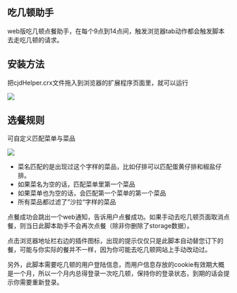 ## 吃几顿助手

web版吃几顿点餐助手，在每个9点到14点间，触发浏览器tab动作都会触发脚本去走吃几顿的请求。

## 安装方法

把cjdHelper.crx文件拖入到浏览器的扩展程序页面里，就可以运行

![](http://img.souche.com/20161108/png/f3bbfab5bb13955fe9b7a28457acb966.png)

## 选餐规则

可自定义匹配菜单与菜品

![](http://img.souche.com/20161108/png/f835b5c2716a57b12bc83aba76f0750c.png)

* 菜名匹配的是出现过这个字样的菜品，比如仔排可以匹配蛋黄仔排和椒盐仔排。
* 如果菜名为空的话，匹配菜单里第一个菜品
* 如果菜单也为空的话，会匹配第一个菜单的第一个菜品
* 所有菜品都过滤了”沙拉“字样的菜品

点餐成功会跳出一个web通知，告诉用户点餐成功。如果手动去吃几顿页面取消点餐，则当日此脚本助手不会再次点餐（除非你删除了storage数据）。

点击浏览器地址栏右边的插件图标，出现的提示仅仅只是此脚本自动替您订下的餐，可能与你实际的餐并不一样，因为你可能去吃几顿网站上手动改动过。

另外，此脚本需要吃几顿的用户登陆信息，而用户信息存放的cookie有效期大概是一个月，所以一个月内总得登录一次吃几顿，保持你的登录状态，到期的话会提示你需要重新登录。